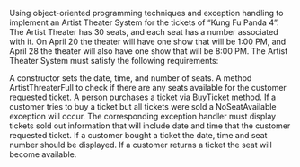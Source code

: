 Using object-oriented programming techniques and exception handling to implement an Artist Theater System for the tickets of “Kung Fu Panda 4”.  The Artist Theater has 30 seats, and each seat has a number associated with it. On April 20 the theater will have one show that will be 1:00 PM, and April 28 the theater will also have one show that will be 8:00 PM. The Artist Theater System must satisfy the following requirements:

A constructor sets the date, time, and number of seats.
A method ArtistThreaterFull to check if there are any seats available for the customer requested ticket.
A person purchases a ticket via BuyTicket method.
If a customer tries to buy a ticket but all tickets were sold a NoSeatAvailable exception will occur. The corresponding exception handler must display tickets sold out information that will include date and time that the customer requested ticket.
If a customer bought a ticket the date, time and seat number should be displayed. 
If a customer returns a ticket the seat will become available.
